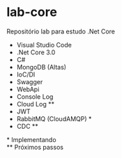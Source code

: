 # lab-core
Repositório lab para estudo .Net Core

* Visual Studio Code
* .Net Core 3.0
* C#
* MongoDB (Altas)
* IoC/DI
* Swagger
* WebApi
* Console Log
* Cloud Log **
* JWT
* RabbitMQ (CloudAMQP) *
* CDC **

\* Implementando \
\** Próximos passos
